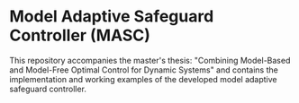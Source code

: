 # Model Adaptive Safeguard Controller (MASC)
This repository accompanies the master's thesis: "Combining Model-Based and Model-Free Optimal Control for Dynamic Systems" and contains the implementation and working examples of the developed model adaptive safeguard controller.
